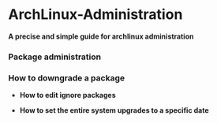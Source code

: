 # ArchLinux-Administration
__A  precise and simple guide for archlinux administration__

### Package administration

### How to downgrade a package

* **How to edit ignore packages**

* **How to set the entire system upgrades to a specific date**
